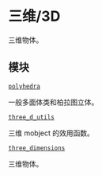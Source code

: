 # 三维/3D 

三维物体。

## 模块

[`polyhedra`]()

一般多面体类和柏拉图立体。

[`three_d_utils`]()

三维 mobject 的效用函数。

[`three_dimensions`]()

三维物体。
